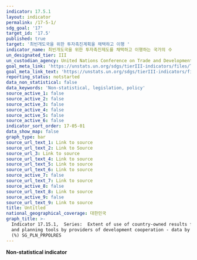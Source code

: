 ```yaml
---
indicator: 17.5.1
layout: indicator
permalink: /17-5-1/
sdg_goal: '17'
target_id: '17.5'
published: true
target: '최빈개도국을 위한 투자촉진계획을 채택하고 이행 '
indicator_name: 최빈개도국을 위한 투자촉진제도를 채택하고 이행하는 국가의 수
un_designated_tier: III
un_custodian_agency: United Nations Conference on Trade and Development (UNCTAD)
goal_meta_link: 'https://unstats.un.org/sdgs/tierIII-indicators/files/Tier3-17-05-01.pdf'
goal_meta_link_text: 'https://unstats.un.org/sdgs/tierIII-indicators/files/Tier3-17-05-01.pdf'
reporting_status: notstarted
data_non_statistical: false
data_keywords: 'Non-statistical, legislation, policy'
source_active_1: false
source_active_2: false
source_active_3: false
source_active_4: false
source_active_5: false
source_active_6: false
indicator_sort_order: 17-05-01
data_show_map: false
graph_type: bar
source_url_text_1: Link to source
source_url_text_2: Link to Source
source_url_3: Link to source
source_url_text_4: Link to source
source_url_text_5: Link to source
source_url_text_6: Link to source
source_active_7: false
source_url_text_7: Link to source
source_active_8: false
source_url_text_8: Link to source
source_active_9: false
source_url_text_9: Link to source
title: Untitled
national_geographical_coverage: 대한민국
graph_title: >-
  Indicator 17.15.1,  Series:  Extent of use of country-owned results frameworks
  and planning tools by providers of development cooperation - data by provider
  (%) SG_PLN_PRPOLRES
---
```

**Non-statistical indicator**
